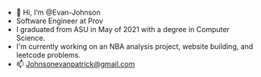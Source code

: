 - 👋 Hi, I’m @Evan-Johnson
- Software Engineer at Prov
- I graduated from ASU in May of 2021 with a degree in Computer Science.
- I'm currently working on an NBA analysis project, website building, and leetcode problems.
- 📫 Johnsonevanpatrick@gmail.com 

<!---
Evan-Johnson/Evan-Johnson is a ✨ special ✨ repository because its `README.md` (this file) appears on your GitHub profile.
You can click the Preview link to take a look at your changes.
--->

